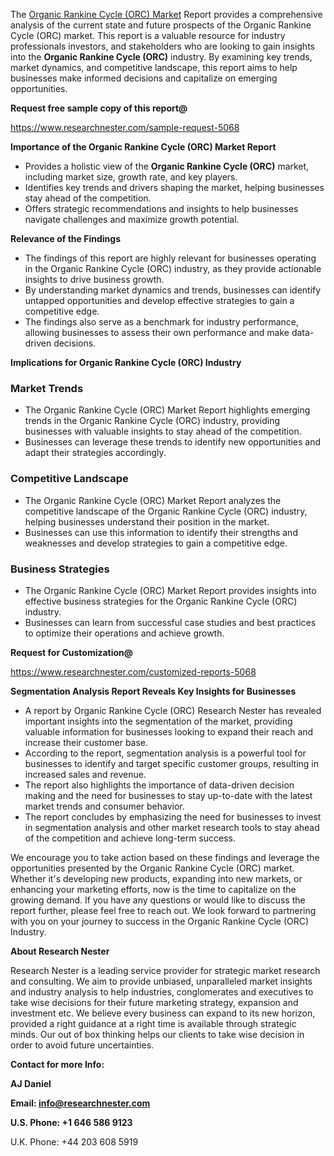 ﻿<a name="_hlk168570615"></a><a name="_hlk168498031"></a>The [Organic Rankine Cycle (ORC) Market](https://www.researchnester.com/reports/organic-rankine-cycle-market/5068) Report provides a comprehensive analysis of the current state and future prospects of the Organic Rankine Cycle (ORC) market. This report is a valuable resource for industry professionals investors, and stakeholders who are looking to gain insights into the **Organic Rankine Cycle (ORC)** industry. By examining key trends, market dynamics, and competitive landscape, this report aims to help businesses make informed decisions and capitalize on emerging opportunities.

**Request free sample copy of this report@**

<https://www.researchnester.com/sample-request-5068> 

**Importance of the Organic Rankine Cycle (ORC) Market Report**

- Provides a holistic view of the **Organic Rankine Cycle (ORC)** market, including market size, growth rate, and key players.
- Identifies key trends and drivers shaping the market, helping businesses stay ahead of the competition.
- Offers strategic recommendations and insights to help businesses navigate challenges and maximize growth potential.

**Relevance of the Findings**

- The findings of this report are highly relevant for businesses operating in the Organic Rankine Cycle (ORC) industry, as they provide actionable insights to drive business growth.
- By understanding market dynamics and trends, businesses can identify untapped opportunities and develop effective strategies to gain a competitive edge.
- The findings also serve as a benchmark for industry performance, allowing businesses to assess their own performance and make data-driven decisions.

**Implications for Organic Rankine Cycle (ORC) Industry**
### **Market Trends**
- The Organic Rankine Cycle (ORC) Market Report highlights emerging trends in the Organic Rankine Cycle (ORC) industry, providing businesses with valuable insights to stay ahead of the competition.
- Businesses can leverage these trends to identify new opportunities and adapt their strategies accordingly.
### **Competitive Landscape**
- The Organic Rankine Cycle (ORC) Market Report analyzes the competitive landscape of the Organic Rankine Cycle (ORC) industry, helping businesses understand their position in the market.
- Businesses can use this information to identify their strengths and weaknesses and develop strategies to gain a competitive edge.
### **Business Strategies**
- The Organic Rankine Cycle (ORC) Market Report provides insights into effective business strategies for the Organic Rankine Cycle (ORC) industry.
- Businesses can learn from successful case studies and best practices to optimize their operations and achieve growth.

**Request for Customization@**

<https://www.researchnester.com/customized-reports-5068> 

**Segmentation Analysis Report Reveals Key Insights for Businesses**

- A report by Organic Rankine Cycle (ORC) Research Nester has revealed important insights into the segmentation of the market, providing valuable information for businesses looking to expand their reach and increase their customer base.
- According to the report, segmentation analysis is a powerful tool for businesses to identify and target specific customer groups, resulting in increased sales and revenue.
- The report also highlights the importance of data-driven decision making and the need for businesses to stay up-to-date with the latest market trends and consumer behavior.
- The report concludes by emphasizing the need for businesses to invest in segmentation analysis and other market research tools to stay ahead of the competition and achieve long-term success.

We encourage you to take action based on these findings and leverage the opportunities presented by the Organic Rankine Cycle (ORC) market. Whether it's developing new products, expanding into new markets, or enhancing your marketing efforts, now is the time to capitalize on the growing demand. If you have any questions or would like to discuss the report further, please feel free to reach out. We look forward to partnering with you on your journey to success in the Organic Rankine Cycle (ORC) Industry.

**About Research Nester**

Research Nester is a leading service provider for strategic market research and consulting. We aim to provide unbiased, unparalleled market insights and industry analysis to help industries, conglomerates and executives to take wise decisions for their future marketing strategy, expansion and investment etc. We believe every business can expand to its new horizon, provided a right guidance at a right time is available through strategic minds. Our out of box thinking helps our clients to take wise decision in order to avoid future uncertainties.

**Contact for more Info:**

**AJ Daniel**

**Email: info@researchnester.com**

**U.S. Phone: +1 646 586 9123**

U.K. Phone: +44 203 608 5919



